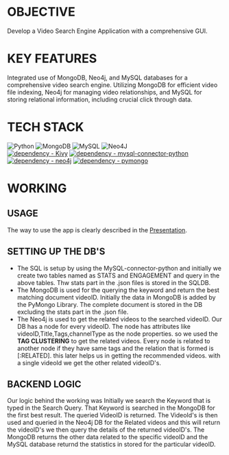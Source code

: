 # **OBJECTIVE**
Develop a Video Search Engine Application with a comprehensive GUI.

# **KEY FEATURES**
Integrated use of MongoDB, Neo4j, and MySQL databases for a comprehensive video 
search engine. Utilizing MongoDB for efficient video file indexing, Neo4j for managing 
video relationships, and MySQL for storing relational information, including crucial click through data. 

# **TECH STACK**
![Python](https://img.shields.io/badge/python-3670A0?style=for-the-badge&logo=python&logoColor=ffdd54)
![MongoDB](https://img.shields.io/badge/MongoDB-%234ea94b.svg?style=for-the-badge&logo=mongodb&logoColor=white)
![MySQL](https://img.shields.io/badge/mysql-%2300f.svg?style=for-the-badge&logo=mysql&logoColor=white)
![Neo4J](https://img.shields.io/badge/Neo4j-008CC1?style=for-the-badge&logo=neo4j&logoColor=white)</br>
[![dependency - Kivy](https://img.shields.io/badge/dependency-Kivy-green)](https://pypi.org/project/Kivy)
[![dependency - mysql-connector-python](https://img.shields.io/badge/dependency-mysql--connector--python-green)](https://pypi.org/project/mysql-connector-python)
[![dependency - neo4j](https://img.shields.io/badge/dependency-neo4j-green)](https://pypi.org/project/neo4j)
[![dependency - pymongo](https://img.shields.io/badge/dependency-pymongo-green)](https://pypi.org/project/pymongo)

# **WORKING**</br>
## **USAGE**
The way to use the app is clearly described in the [Presentation](Presentation.pdf).</br>

## **SETTING UP THE DB'S**
* The SQL is setup by using the MySQL-connector-python and initially we create two tables named as STATS and ENGAGEMENT and query in the above tables. Thw stats part in the .json files is stored in the SQLDB.</br>
* The MongoDB is used for the querying the keyword and return the best matching document videoID. Initially the data in MongoDB is added by the PyMongo Library. The complete document is stored in the DB excluding the stats part in the .json file.</br>
* The Neo4j is used to get the related videos to the searched videoID. Our DB has a node for every videoID. The node has attributes like videoID,Title,Tags,channelType as the node properties. so we used the **TAG CLUSTERING** to get the related videos. Every node is related to another node if they have same tags and the relation that is formed is [:RELATED]. this later helps us in getting the recommended videos. with a single videoId we get the other related videoID's.

## **BACKEND LOGIC**
Our logic behind the working was Initially we search the Keyword that is typed in the Search Query. That Keyword is searched in the MongoDB for the first best result. The queried VideoID is returned. The VideoId's is then used and queried in the Neo4j DB for the Related videos and this will return the videoID's we then query the details of the returned videoID's. The MongoDB returns the other data related to the specific videoID and the MySQL database returnd the statistics in stored for the particular videoID.
